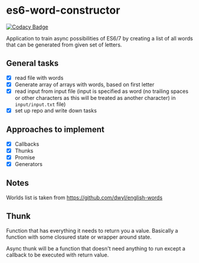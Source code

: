 # es6-word-constructor

[![Codacy Badge](https://api.codacy.com/project/badge/Grade/5656bb4e41064d2d96a791da584f3974)](https://www.codacy.com/app/ichyr/es6-word-constructor?utm_source=github.com&amp;utm_medium=referral&amp;utm_content=ichyr/es6-word-constructor&amp;utm_campaign=Badge_Grade)

Application to train async possibilities of ES6/7 by creating a list of all words that can be generated from given set of letters.

General tasks
---------------
- [x] read file with words
- [x] Generate array of arrays with words, based on first letter
- [x] read input from input file (input is specified as word (no trailing spaces or other characters as this will be treated as another character) in `input/input.txt` file)
- [x] set up repo and write down tasks

Approaches to implement
---------------
- [x] Callbacks
- [x] Thunks
- [x] Promise
- [x] Generators

Notes
---------------
Worlds list is taken from https://github.com/dwyl/english-words


Thunk
----------------
Function that has everything it needs to return you a value. Basically a function with
some closured state or wrapper around state.

Async thunk will be a function that doesn't need anything to run except a callback to be executed with return value.